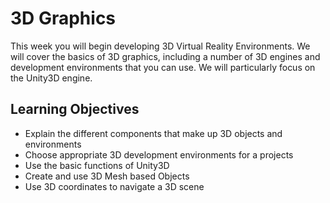 # 3D Graphics

This week you will begin developing 3D Virtual Reality Environments. We will cover the basics of 3D graphics, including a number of 3D engines and development environments that you can use. We will particularly focus on the Unity3D engine.

## Learning Objectives

- Explain the different components that make up 3D objects and environments
- Choose appropriate 3D development environments for a projects
- Use the basic functions of Unity3D
- Create and use 3D Mesh based Objects
- Use 3D coordinates to navigate a 3D scene
